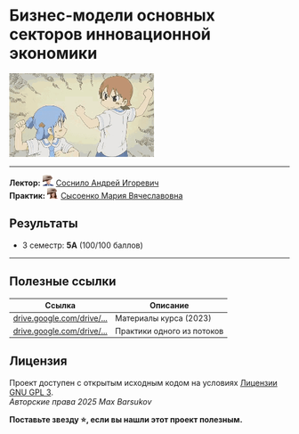 # Бизнес-модели основных секторов инновационной экономики

<img alt="Handshake" src="https://github.com/maxbarsukov/itmo/blob/master/.docs/handshake.gif" height="150">

---

**Лектор:** <a href="https://github.com/maxbarsukov/itmo/blob/master/.docs/tap-tap/README.md"><img alt="sosnilo" src="https://github.com/maxbarsukov/itmo/blob/master/.docs/tap-tap/sosnilo.gif" height="20"></a> [Соснило Андрей Игоревич](https://my.itmo.ru/persons/235208) \
**Практик:** <a href="https://github.com/maxbarsukov/itmo/blob/master/.docs/tap-tap/README.md"><img alt="sysoenko" src="https://github.com/maxbarsukov/itmo/blob/master/.docs/tap-tap/sysoenko.gif" height="20"></a> [Сысоенко Мария Вячеславовна](https://my.itmo.ru/persons/370092)

## Результаты

- 3 семестр: **5A** (100/100 баллов)

---

## Полезные ссылки

| Ссылка | Описание |
| --- | --- |
| [drive.google.com/drive/...](https://drive.google.com/drive/folders/1zsQkFSzktJnkVNw-pr8x8Gu1g0GZFC1j) | Материалы курса (2023) |
| [drive.google.com/drive/...](https://drive.google.com/drive/folders/1Jpn87TEAm56WrU13bRPqDc1i8xqBwatU) | Практики одного из потоков |

## Лицензия <a name="license"></a>

Проект доступен с открытым исходным кодом на условиях [Лицензии GNU GPL 3](https://opensource.org/license/gpl-3-0/). \
*Авторские права 2025 Max Barsukov*

**Поставьте звезду :star:, если вы нашли этот проект полезным.**
